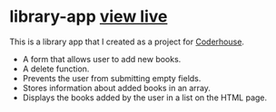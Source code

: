 # library-app [view live]()

This is a library app that I created as a project for [Coderhouse](https://www.coderhouse.com.pe/).

- A form that allows user to add new books.
- A delete function.
- Prevents the user from submitting empty fields.
- Stores information about added books in an array.
- Displays the books added by the user in a list on the HTML page.

